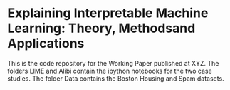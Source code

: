 # Explaining Interpretable Machine Learning: Theory, Methodsand Applications

This is the code repository for the Working Paper published at XYZ. The folders LIME and Alibi contain the ipython notebooks for the two case studies. The folder Data contains the Boston Housing and Spam datasets. 